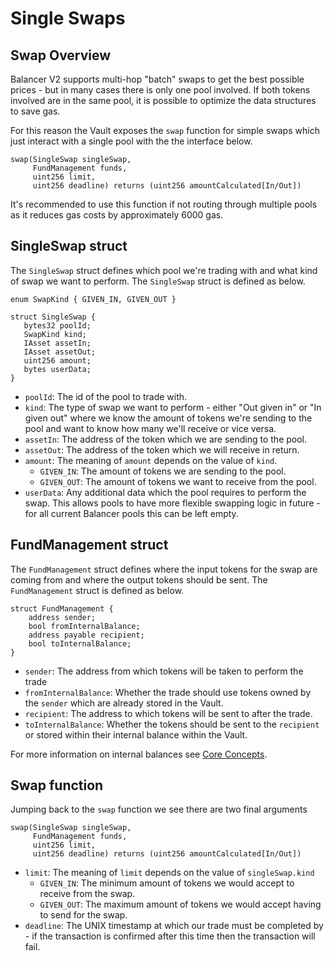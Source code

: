 # Single Swaps

## Swap Overview

Balancer V2 supports multi-hop "batch" swaps to get the best possible prices - but in many cases there is only one pool involved. If both tokens involved are in the same pool, it is possible to optimize the data structures to save gas.

For this reason the Vault exposes the `swap` function for simple swaps which just interact with a single pool with the the interface below.

```text
swap(SingleSwap singleSwap,
     FundManagement funds,
     uint256 limit,
     uint256 deadline) returns (uint256 amountCalculated[In/Out])
```

It's recommended to use this function if not routing through multiple pools as it reduces gas costs by approximately 6000 gas.

## SingleSwap struct

The `SingleSwap` struct defines which pool we're trading with and what kind of swap we want to perform. The `SingleSwap` struct is defined as below.

```text
enum SwapKind { GIVEN_IN, GIVEN_OUT }

struct SingleSwap {
   bytes32 poolId;
   SwapKind kind;
   IAsset assetIn;
   IAsset assetOut;
   uint256 amount;
   bytes userData;
}
```

* `poolId`: The id of the pool to trade with.
* `kind`: The type of swap we want to perform - either "Out given in" or "In given out" where we know the amount of tokens we're sending to the pool and want to know how many we'll receive or vice versa.
* `assetIn`: The address of the token which we are sending to the pool.
* `assetOut`: The address of the token which we will receive in return.
* `amount`: The meaning of `amount` depends on the value of `kind`.
  * `GIVEN_IN`: The amount of tokens we are sending to the pool.
  * `GIVEN_OUT`: The amount of tokens we want to receive from the pool.
* `userData`: Any additional data which the pool requires to perform the swap. This allows pools to have more flexible swapping logic in future - for all current Balancer pools this can be left empty.

## FundManagement struct

The `FundManagement` struct defines where the input tokens for the swap are coming from and where the output tokens should be sent. The `FundManagement` struct is defined as below.

```text
struct FundManagement {
    address sender;
    bool fromInternalBalance;
    address payable recipient;
    bool toInternalBalance;
}
```

* `sender`: The address from which tokens will be taken to perform the trade
* `fromInternalBalance`: Whether the trade should use tokens owned by the `sender` which are already stored in the Vault.
* `recipient`: The address to which tokens will be sent to after the trade.
* `toInternalBalance`: Whether the tokens should be sent to the `recipient` or stored within their internal balance within the Vault.

For more information on internal balances see [Core Concepts](../../core-concepts/protocol/vault.md#gas-efficiency).

## Swap function

Jumping back to the `swap` function we see there are two final arguments

```text
swap(SingleSwap singleSwap,
     FundManagement funds,
     uint256 limit,
     uint256 deadline) returns (uint256 amountCalculated[In/Out])
```

* `limit`: The meaning of `limit` depends on the value of `singleSwap.kind`
  * `GIVEN_IN`: The minimum amount of tokens we would accept to receive from the swap.
  * `GIVEN_OUT`: The maximum amount of tokens we would accept having to send for the swap.
* `deadline`: The UNIX timestamp at which our trade must be completed by - if the transaction is confirmed after this time then the transaction will fail.



